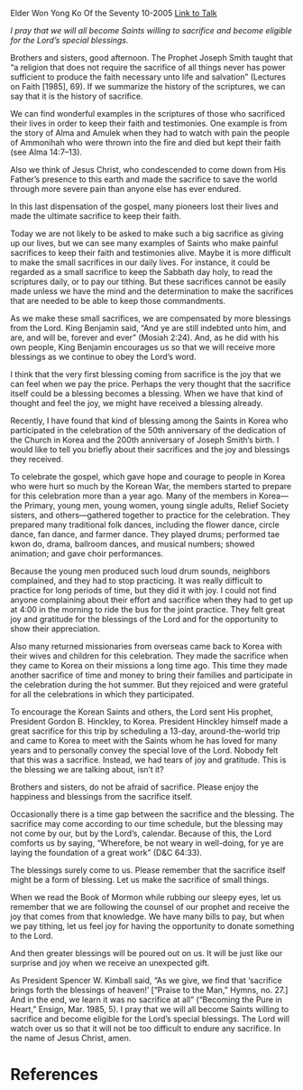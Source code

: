 Elder Won Yong Ko
Of the Seventy
10-2005
[Link to Talk](https://www.churchofjesuschrist.org/study/general-conference/2005/10/sacrifice-is-a-joy-and-a-blessing?lang=eng)

_I pray that we will all become Saints willing to sacrifice and become eligible for the Lord’s special blessings._

Brothers and sisters, good afternoon. The Prophet Joseph Smith taught that “a religion that does not require the sacrifice of all things never has power sufficient to produce the faith necessary unto life and salvation” (Lectures on Faith [1985], 69). If we summarize the history of the scriptures, we can say that it is the history of sacrifice.

We can find wonderful examples in the scriptures of those who sacrificed their lives in order to keep their faith and testimonies. One example is from the story of Alma and Amulek when they had to watch with pain the people of Ammonihah who were thrown into the fire and died but kept their faith (see Alma 14:7–13).

Also we think of Jesus Christ, who condescended to come down from His Father’s presence to this earth and made the sacrifice to save the world through more severe pain than anyone else has ever endured.

In this last dispensation of the gospel, many pioneers lost their lives and made the ultimate sacrifice to keep their faith.

Today we are not likely to be asked to make such a big sacrifice as giving up our lives, but we can see many examples of Saints who make painful sacrifices to keep their faith and testimonies alive. Maybe it is more difficult to make the small sacrifices in our daily lives. For instance, it could be regarded as a small sacrifice to keep the Sabbath day holy, to read the scriptures daily, or to pay our tithing. But these sacrifices cannot be easily made unless we have the mind and the determination to make the sacrifices that are needed to be able to keep those commandments.

As we make these small sacrifices, we are compensated by more blessings from the Lord. King Benjamin said, “And ye are still indebted unto him, and are, and will be, forever and ever” (Mosiah 2:24). And, as he did with his own people, King Benjamin encourages us so that we will receive more blessings as we continue to obey the Lord’s word.

I think that the very first blessing coming from sacrifice is the joy that we can feel when we pay the price. Perhaps the very thought that the sacrifice itself could be a blessing becomes a blessing. When we have that kind of thought and feel the joy, we might have received a blessing already.

Recently, I have found that kind of blessing among the Saints in Korea who participated in the celebration of the 50th anniversary of the dedication of the Church in Korea and the 200th anniversary of Joseph Smith’s birth. I would like to tell you briefly about their sacrifices and the joy and blessings they received.

To celebrate the gospel, which gave hope and courage to people in Korea who were hurt so much by the Korean War, the members started to prepare for this celebration more than a year ago. Many of the members in Korea—the Primary, young men, young women, young single adults, Relief Society sisters, and others—gathered together to practice for the celebration. They prepared many traditional folk dances, including the flower dance, circle dance, fan dance, and farmer dance. They played drums; performed tae kwon do, drama, ballroom dances, and musical numbers; showed animation; and gave choir performances.

Because the young men produced such loud drum sounds, neighbors complained, and they had to stop practicing. It was really difficult to practice for long periods of time, but they did it with joy. I could not find anyone complaining about their effort and sacrifice when they had to get up at 4:00 in the morning to ride the bus for the joint practice. They felt great joy and gratitude for the blessings of the Lord and for the opportunity to show their appreciation.

Also many returned missionaries from overseas came back to Korea with their wives and children for this celebration. They made the sacrifice when they came to Korea on their missions a long time ago. This time they made another sacrifice of time and money to bring their families and participate in the celebration during the hot summer. But they rejoiced and were grateful for all the celebrations in which they participated.

To encourage the Korean Saints and others, the Lord sent His prophet, President Gordon B. Hinckley, to Korea. President Hinckley himself made a great sacrifice for this trip by scheduling a 13-day, around-the-world trip and came to Korea to meet with the Saints whom he has loved for many years and to personally convey the special love of the Lord. Nobody felt that this was a sacrifice. Instead, we had tears of joy and gratitude. This is the blessing we are talking about, isn’t it?

Brothers and sisters, do not be afraid of sacrifice. Please enjoy the happiness and blessings from the sacrifice itself.

Occasionally there is a time gap between the sacrifice and the blessing. The sacrifice may come according to our time schedule, but the blessing may not come by our, but by the Lord’s, calendar. Because of this, the Lord comforts us by saying, “Wherefore, be not weary in well-doing, for ye are laying the foundation of a great work” (D&C 64:33).

The blessings surely come to us. Please remember that the sacrifice itself might be a form of blessing. Let us make the sacrifice of small things.

When we read the Book of Mormon while rubbing our sleepy eyes, let us remember that we are following the counsel of our prophet and receive the joy that comes from that knowledge. We have many bills to pay, but when we pay tithing, let us feel joy for having the opportunity to donate something to the Lord.

And then greater blessings will be poured out on us. It will be just like our surprise and joy when we receive an unexpected gift.

As President Spencer W. Kimball said, “As we give, we find that ‘sacrifice brings forth the blessings of heaven!’ [“Praise to the Man,” Hymns, no. 27.] And in the end, we learn it was no sacrifice at all” (“Becoming the Pure in Heart,” Ensign, Mar. 1985, 5). I pray that we will all become Saints willing to sacrifice and become eligible for the Lord’s special blessings. The Lord will watch over us so that it will not be too difficult to endure any sacrifice. In the name of Jesus Christ, amen.

# References
